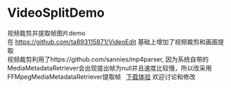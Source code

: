 # VideoSplitDemo
视频裁剪并提取帧图片demo  
在 https://github.com/ta893115871/VideoEdit 基础上增加了视频裁剪和画面提取  
视频裁剪利用了https://github.com/sannies/mp4parser,
因为系统自带的MediaMetadataRetriever会出现提出帧为null并且速度比较慢，所以改采用
FFMpegMediaMetadataRetriever提取帧  
[下载体验](https://fir.im/tkr5?release_id=5b03be1f959d6911931d83fd)
欢迎讨论和修改
